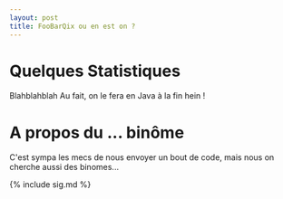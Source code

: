 ```yaml
---
layout: post
title: FooBarQix ou en est on ?
---
```


Quelques Statistiques
=========================


<script type="text/javascript" src="//ajax.googleapis.com/ajax/static/modules/gviz/1.0/chart.js"> {"dataSourceUrl":"//docs.google.com/a/morlhon.net/spreadsheet/tq?key=0Alr12p0nBBordEhMdnFiaVN6YWZZTVR6ZXFfUjhRUGc&transpose=0&headers=0&range=A5%3AB8&gid=1&pub=1","options":{"vAxes":[{"viewWindowMode":"pretty","viewWindow":{}},{"viewWindowMode":"pretty","viewWindow":{}}],"title":"Langages","backgroundColor":"#FFFFFF","legend":"right","colors":["#38761d","#f1c232","#cc0000","#3d85c6","#990099","#0099C6","#DD4477","#66AA00","#B82E2E","#316395","#994499","#22AA99","#AAAA11","#6633CC","#E67300","#8B0707","#651067","#329262","#5574A6","#3B3EAC","#B77322","#16D620","#B91383","#F4359E","#9C5935","#A9C413","#2A778D","#668D1C","#BEA413","#0C5922","#743411"],"is3D":true,"hasLabelsColumn":true,"hAxis":{"maxAlternations":1},"width":600,"height":371},"state":{},"chartType":"PieChart","chartName":"Graphique 1"} </script>

Blahblahblah
Au fait, on le fera en Java à la fin hein !

A propos du ... binôme
=========================

C'est sympa les mecs de nous envoyer un bout de code, mais nous on cherche aussi des binomes...



{% include sig.md %}
